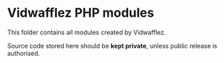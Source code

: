# Vidwafflez PHP modules

This folder contains all modules created by Vidwafflez.

Source code stored here should be **kept private**, unless public release is authorised.